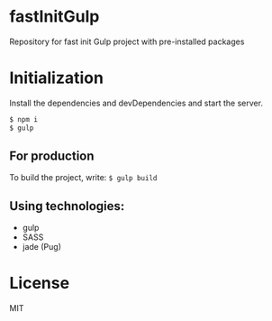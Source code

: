 # fastInitGulp
Repository for fast init Gulp project with pre-installed packages
 
# Initialization

Install the dependencies and devDependencies and start the server.
```sh
$ npm i
$ gulp
```

## For production

To build the project, write: ```$ gulp build```

## Using technologies:
  - gulp
  - SASS
  - jade (Pug)
  
# License
MIT
